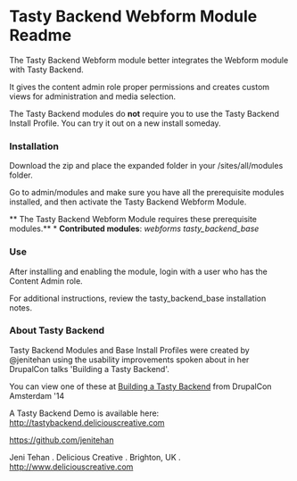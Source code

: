 
# Tasty Backend Webform Module Readme

The Tasty Backend Webform module better integrates the Webform module with Tasty Backend. 

It gives the content admin role proper permissions and creates custom views for administration and media selection.





The Tasty Backend modules do **not** require you to use the Tasty Backend Install Profile. You can try it out on a new install someday.

### Installation
Download the zip and place the expanded folder in your /sites/all/modules folder.

Go to admin/modules and make sure you have all the prerequisite modules installed, and then activate the Tasty Backend Webform Module.

** The Tasty Backend Webform Module requires these prerequisite modules.**
    * **Contributed modules**:  *webforms* *tasty_backend_base*

### Use
After installing and enabling the module, login with a user who has the Content Admin role. 

For additional instructions, review the tasty_backend_base installation notes.

### About Tasty Backend
Tasty Backend Modules and Base Install Profiles were created by @jenitehan using the usability improvements spoken about in her DrupalCon talks 'Building a Tasty Backend'.

You can view one of these at [Building a Tasty Backend](https://amsterdam2014.drupal.org/session/building-tasty-backend.html) from DrupalCon Amsterdam '14

A Tasty Backend Demo is available here: http://tastybackend.deliciouscreative.com

https://github.com/jenitehan

Jeni Tehan . Delicious Creative . Brighton, UK .
http://www.deliciouscreative.com
